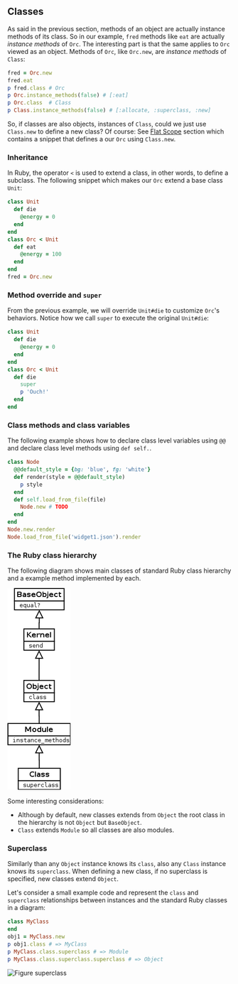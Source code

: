 
<i id="classes"></i>

## Classes

As said in the previous section, methods of an object are actually instance methods of its class. So in our example, `fred` methods like `eat` are actually *instance methods* of `Orc`. The interesting part is that the same applies to `Orc` viewed as an object. Methods of `Orc`, like `Orc.new`, are *instance methods* of `Class`:

```rb
fred = Orc.new
fred.eat
p fred.class # Orc
p Orc.instance_methods(false) # [:eat]
p Orc.class  # Class
p Class.instance_methods(false) # [:allocate, :superclass, :new]
```

So, if classes are also objects, instances of `Class`, could we just use `Class.new` to define a new class? Of course: See [Flat Scope](#flat-scope) section which contains a snippet that defines a our `Orc` using `Class.new`.

<i id="inheritance"></i>

### Inheritance

In Ruby, the operator `<` is used to extend a class, in other words, to define a subclass. The following snippet which makes our `Orc` extend a base class `Unit`:

```rb
class Unit
  def die
    @energy = 0
  end
end
class Orc < Unit
  def eat
    @energy = 100
  end
end
fred = Orc.new
```

### Method override and `super`

From the previous example, we will override `Unit#die` to customize `Orc`'s behaviors. Notice how we call `super` to execute the original `Unit#die`: 

```rb
class Unit
  def die
    @energy = 0
  end
end
class Orc < Unit
  def die
    super
    p 'Ouch!'
  end
end
```


### Class methods and class variables

The following example shows how to declare class level variables using `@@` and declare class level methods using `def self.`. 

```rb
class Node
  @@default_style = {bg: 'blue', fg: 'white'}
  def render(style = @@default_style)
    p style
  end
  def self.load_from_file(file)
    Node.new # TODO
  end
end
Node.new.render
Node.load_from_file('widget1.json').render
```


### The Ruby class hierarchy

The following diagram shows main classes of standard Ruby class hierarchy and a example method implemented by each.

![Figure Ruby class hierarchy](diagrams/ruby-class-hierarchy.png)

Some interesting considerations:

 * Although by default, new classes extends from `Object` the root class in the hierarchy is not `Object` but `BaseObject`.
 * `Class` extends `Module` so all classes are also modules.


<i id="superclass"></i>

### Superclass

Similarly than any `Object` instance knows its `class`, also any `Class` instance knows its `superclass`. When defining a new class, if no superclass is specified, new classes extend `Object`.

Let's consider a small example code and represent the `class` and `superclass` relationships between instances and the standard Ruby classes in a diagram: 

```rb
class MyClass
end
obj1 = MyClass.new
p obj1.class # => MyClass
p MyClass.class.superclass # => Module
p MyClass.class.superclass.superclass # => Object
```

![Figure superclass](diagrams/ruby-class-hierarchy-superclass.png)


<div class="page-break"></div>

